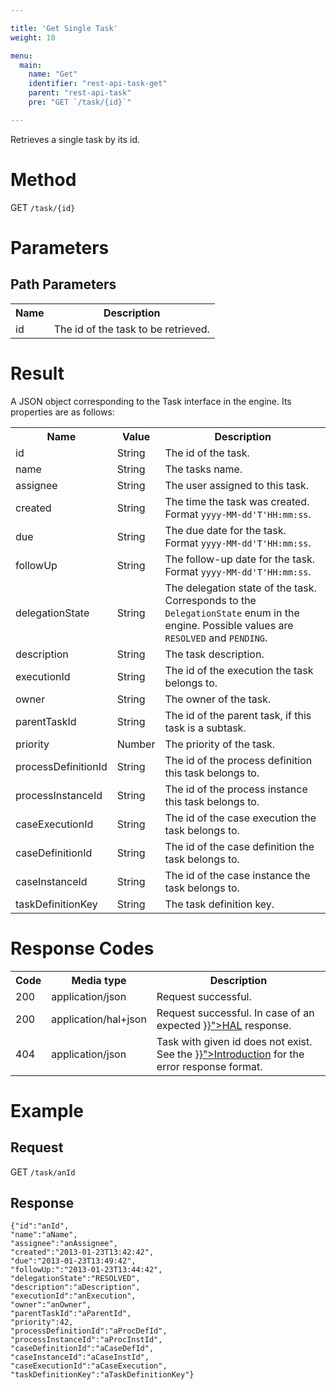 ```yaml
---

title: 'Get Single Task'
weight: 10

menu:
  main:
    name: "Get"
    identifier: "rest-api-task-get"
    parent: "rest-api-task"
    pre: "GET `/task/{id}`"

---
```




Retrieves a single task by its id.


# Method

GET `/task/{id}`


# Parameters

## Path Parameters

<table class="table table-striped">
  <tr>
    <th>Name</th>
    <th>Description</th>
  </tr>
  <tr>
    <td>id</td>
    <td>The id of the task to be retrieved.</td>
  </tr>
</table>


# Result

A JSON object corresponding to the Task interface in the engine.
Its properties are as follows:

<table class="table table-striped">
  <tr>
    <th>Name</th>
    <th>Value</th>
    <th>Description</th>
  </tr>
  <tr>
    <td>id</td>
    <td>String</td>
    <td>The id of the task.</td>
  </tr>
  <tr>
    <td>name</td>
    <td>String</td>
    <td>The tasks name.</td>
  </tr>
  <tr>
    <td>assignee</td>
    <td>String</td>
    <td>The user assigned to this task.</td>
  </tr>
  <tr>
    <td>created</td>
    <td>String</td>
    <td>The time the task was created. Format <code>yyyy-MM-dd'T'HH:mm:ss</code>.</td>
  </tr>
  <tr>
    <td>due</td>
    <td>String</td>
    <td>The due date for the task. Format <code>yyyy-MM-dd'T'HH:mm:ss</code>.</td>
  </tr>
  <tr>
    <td>followUp</td>
    <td>String</td>
    <td>The follow-up date for the task. Format <code>yyyy-MM-dd'T'HH:mm:ss</code>.</td>
  </tr>
  <tr>
    <td>delegationState</td>
    <td>String</td>
    <td>The delegation state of the task. Corresponds to the <code>DelegationState</code> enum in the engine.
    Possible values are <code>RESOLVED</code> and <code>PENDING</code>.</td>
  </tr>
  <tr>
    <td>description</td>
    <td>String</td>
    <td>The task description.</td>
  </tr>
  <tr>
    <td>executionId</td>
    <td>String</td>
    <td>The id of the execution the task belongs to.</td>
  </tr>
  <tr>
    <td>owner</td>
    <td>String</td>
    <td>The owner of the task.</td>
  </tr>
  <tr>
    <td>parentTaskId</td>
    <td>String</td>
    <td>The id of the parent task, if this task is a subtask.</td>
  </tr>
  <tr>
    <td>priority</td>
    <td>Number</td>
    <td>The priority of the task.</td>
  </tr>
  <tr>
    <td>processDefinitionId</td>
    <td>String</td>
    <td>The id of the process definition this task belongs to.</td>
  </tr>
  <tr>
    <td>processInstanceId</td>
    <td>String</td>
    <td>The id of the process instance this task belongs to.</td>
  </tr>
  <tr>
    <td>caseExecutionId</td>
    <td>String</td>
    <td>The id of the case execution the task belongs to.</td>
  </tr>
  <tr>
    <td>caseDefinitionId</td>
    <td>String</td>
    <td>The id of the case definition the task belongs to.</td>
  </tr>
  <tr>
    <td>caseInstanceId</td>
    <td>String</td>
    <td>The id of the case instance the task belongs to.</td>
  </tr>
  <tr>
    <td>taskDefinitionKey</td>
    <td>String</td>
    <td>The task definition key.</td>
  </tr>
</table>


# Response Codes

<table class="table table-striped">
  <tr>
    <th>Code</th>
    <th>Media type</th>
    <th>Description</th>
  </tr>
  <tr>
    <td>200</td>
    <td>application/json</td>
    <td>Request successful.</td>
  </tr>
  <tr>
    <td>200</td>
    <td>application/hal+json</td>
    <td>Request successful. In case of an expected <a href="{{< relref "reference/rest/overview/hal.md" >}}">HAL</a> response.</td>
  </tr>
  <tr>
    <td>404</td>
    <td>application/json</td>
    <td>Task with given id does not exist. See the <a href="{{< relref "reference/rest/overview/index.md#error-handling" >}}">Introduction</a> for the error response format.</td>
  </tr>
</table>


# Example

## Request

GET `/task/anId`

## Response

    {"id":"anId",
    "name":"aName",
    "assignee":"anAssignee",
    "created":"2013-01-23T13:42:42",
    "due":"2013-01-23T13:49:42",
    "followUp:":"2013-01-23T13:44:42",
    "delegationState":"RESOLVED",
    "description":"aDescription",
    "executionId":"anExecution",
    "owner":"anOwner",
    "parentTaskId":"aParentId",
    "priority":42,
    "processDefinitionId":"aProcDefId",
    "processInstanceId":"aProcInstId",
    "caseDefinitionId":"aCaseDefId",
    "caseInstanceId":"aCaseInstId",
    "caseExecutionId":"aCaseExecution",
    "taskDefinitionKey":"aTaskDefinitionKey"}
